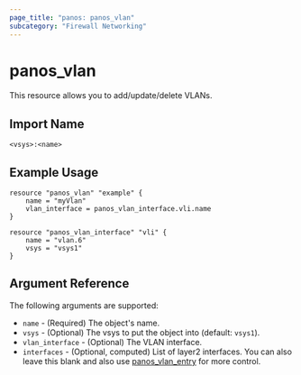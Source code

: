 ```yaml
---
page_title: "panos: panos_vlan"
subcategory: "Firewall Networking"
---
```


# panos_vlan

This resource allows you to add/update/delete VLANs.


## Import Name

```
<vsys>:<name>
```


## Example Usage

```hcl
resource "panos_vlan" "example" {
    name = "myVlan"
    vlan_interface = panos_vlan_interface.vli.name
}

resource "panos_vlan_interface" "vli" {
    name = "vlan.6"
    vsys = "vsys1"
}
```

## Argument Reference

The following arguments are supported:

* `name` - (Required) The object's name.
* `vsys` - (Optional) The vsys to put the object into (default: `vsys1`).
* `vlan_interface` - (Optional) The VLAN interface.
* `interfaces` - (Optional, computed) List of layer2 interfaces.  You can also leave
  this blank and also use [panos_vlan_entry](./vlan_entry.html) for more control.
